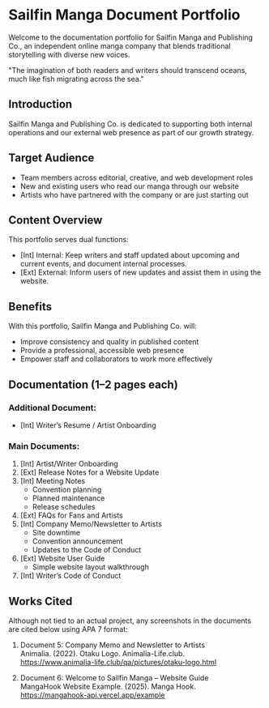 # Sailfin Manga Document Portfolio

Welcome to the documentation portfolio for Sailfin Manga and Publishing Co., an independent online manga company that blends traditional storytelling with diverse new voices.

"The imagination of both readers and writers should transcend oceans, much like fish migrating across the sea."

## Introduction

Sailfin Manga and Publishing Co. is dedicated to supporting both internal operations and our external web presence as part of our growth strategy.

## Target Audience

- Team members across editorial, creative, and web development roles
- New and existing users who read our manga through our website
- Artists who have partnered with the company or are just starting out

## Content Overview

This portfolio serves dual functions:

- [Int] Internal: Keep writers and staff updated about upcoming and current events, and document internal processes.
- [Ext] External: Inform users of new updates and assist them in using the website.

## Benefits

With this portfolio, Sailfin Manga and Publishing Co. will:

- Improve consistency and quality in published content
- Provide a professional, accessible web presence
- Empower staff and collaborators to work more effectively

## Documentation (1–2 pages each)

### Additional Document:
- [Int] Writer’s Resume / Artist Onboarding

### Main Documents:

1. [Int] Artist/Writer Onboarding
2. [Ext] Release Notes for a Website Update
3. [Int] Meeting Notes
   - Convention planning
   - Planned maintenance
   - Release schedules
4. [Ext] FAQs for Fans and Artists
5. [Int] Company Memo/Newsletter to Artists
   - Site downtime
   - Convention announcement
   - Updates to the Code of Conduct
6. [Ext] Website User Guide
   - Simple website layout walkthrough
7. [Int] Writer’s Code of Conduct

## Works Cited

Although not tied to an actual project, any screenshots in the documents are cited below using APA 7 format:

1. Document 5: Company Memo and Newsletter to Artists  
   Animalia. (2022). Otaku Logo. Animalia-Life.club.  
   https://www.animalia-life.club/qa/pictures/otaku-logo.html

2. Document 6: Welcome to Sailfin Manga – Website Guide  
   MangaHook Website Example. (2025). Manga Hook.  
   https://mangahook-api.vercel.app/example

